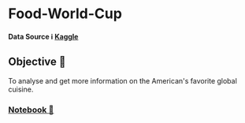 # Food-World-Cup

#### Data Source ℹ️  [Kaggle](https://www.kaggle.com/tunguz/food-world-cup)

## Objective 🔑   
To analyse and get more information on the American's favorite global cuisine.  

### [Notebook 📖](https://github.com/lagom-QB/Food-World-Cup/tree/main/notebook) 
